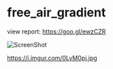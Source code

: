 # free_air_gradient

view report: https://goo.gl/ewzCZR

![ScreenShot](https://{https://i.imgur.com/0LyM0pj.jpg})

https://i.imgur.com/0LyM0pj.jpg
